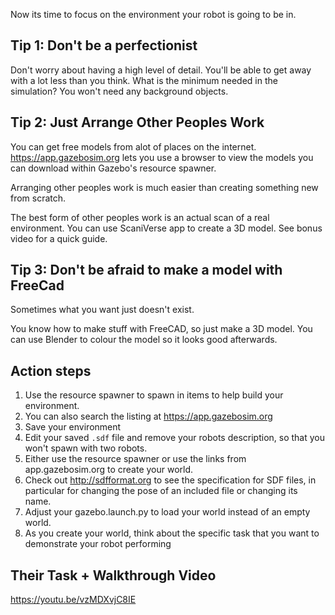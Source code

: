 
Now its time to focus on the environment your robot is going to be in. 

## Tip 1: Don't be a perfectionist

Don't worry about having a high level of detail. You'll be able to get away with a lot less than you think. What is the minimum needed in the simulation? You won't need any background objects. 

## Tip 2: Just Arrange Other Peoples Work

You can get free models from alot of places on the internet. https://app.gazebosim.org lets you use a browser to view the models you can download within Gazebo's resource spawner. 

Arranging other peoples work is much easier than creating something new from scratch.

The best form of other peoples work is an actual scan of a real environment. You can use ScaniVerse app to create a 3D model. See bonus video for a quick guide. 

## Tip 3: Don't be afraid to make a model with FreeCad

Sometimes what you want just doesn't exist. 

You know how to make stuff with FreeCAD, so just make a 3D model. You can use Blender to colour the model so it looks good afterwards. 

## Action steps 

1. Use the resource spawner to spawn in items to help build your environment. 
2. You can also search the listing at https://app.gazebosim.org
3. Save your environment
4. Edit your saved `.sdf` file and remove your robots description, so that you won't spawn with two robots. 
5. Either use the resource spawner or use the links from app.gazebosim.org to create your world. 
6. Check out http://sdfformat.org to see the specification for SDF files, in particular for changing the pose of an included file or changing its name. 
7. Adjust your gazebo.launch.py to load your world instead of an empty world. 
8. As you create your world, think about the specific task that you want to demonstrate your robot performing


## Their Task + Walkthrough Video 
https://youtu.be/vzMDXvjC8IE

